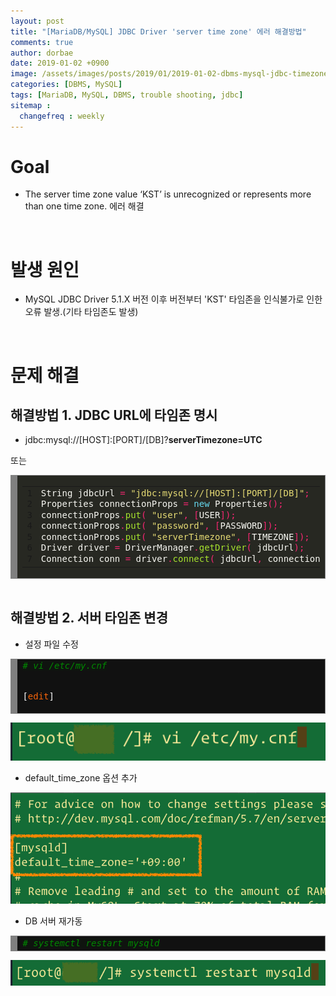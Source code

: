 ```yaml
---
layout: post
title: "[MariaDB/MySQL] JDBC Driver 'server time zone' 에러 해결방법"
comments: true
author: dorbae
date: 2019-01-02 +0900
image: /assets/images/posts/2019/01/2019-01-02-dbms-mysql-jdbc-timezone-troubleshooting_thumnail.png
categories: [DBMS, MySQL]
tags: [MariaDB, MySQL, DBMS, trouble shooting, jdbc]
sitemap :
  changefreq : weekly 
---  
```


# Goal
* The server time zone value ‘KST’ is unrecognized or represents more than one time zone. 에러 해결

<br/>

# 발생 원인
* MySQL JDBC Driver 5.1.X 버전 이후 버전부터 'KST' 타임존을 인식불가로 인한 오류 발생.(기타 타임존도 발생)

<br/>

# 문제 해결
## 해결방법 1. JDBC URL에 타임존 명시
* jdbc:mysql://[HOST]:[PORT]/[DB]?**serverTimezone=UTC**    

또는    

<div markdown="1" style="background: #272822; overflow:auto;width:auto;border:solid gray;border-width:.1em .1em .1em .8em;padding:.2em .6em;"><table><tr><td><pre style="margin: 0; line-height: 125%">1
2
3
4
5
6
7</pre></td><td><pre style="margin: 0; line-height: 125%"><span style="color: #f8f8f2">String</span> <span style="color: #f8f8f2">jdbcUrl</span> <span style="color: #f92672">=</span> <span style="color: #e6db74">&quot;jdbc:mysql://[HOST]:[PORT]/[DB]&quot;</span><span style="color: #f92672">;</span>
<span style="color: #f8f8f2">Properties</span> <span style="color: #f8f8f2">connectionProps</span> <span style="color: #f92672">=</span> <span style="color: #66d9ef">new</span> <span style="color: #f8f8f2">Properties</span><span style="color: #f92672">();</span>
<span style="color: #f8f8f2">connectionProps</span><span style="color: #f92672">.</span><span style="color: #a6e22e">put</span><span style="color: #f92672">(</span> <span style="color: #e6db74">&quot;user&quot;</span><span style="color: #f92672">,</span> <span style="color: #f92672">[</span><span style="color: #f8f8f2">USER</span><span style="color: #f92672">]);</span>
<span style="color: #f8f8f2">connectionProps</span><span style="color: #f92672">.</span><span style="color: #a6e22e">put</span><span style="color: #f92672">(</span> <span style="color: #e6db74">&quot;password&quot;</span><span style="color: #f92672">,</span> <span style="color: #f92672">[</span><span style="color: #f8f8f2">PASSWORD</span><span style="color: #f92672">]);</span>
<span style="color: #f8f8f2">connectionProps</span><span style="color: #f92672">.</span><span style="color: #a6e22e">put</span><span style="color: #f92672">(</span> <span style="color: #e6db74">&quot;serverTimezone&quot;</span><span style="color: #f92672">,</span> <span style="color: #f92672">[</span><span style="color: #f8f8f2">TIMEZONE</span><span style="color: #f92672">]);</span>
<span style="color: #f8f8f2">Driver</span> <span style="color: #f8f8f2">driver</span> <span style="color: #f92672">=</span> <span style="color: #f8f8f2">DriverManager</span><span style="color: #f92672">.</span><span style="color: #a6e22e">getDriver</span><span style="color: #f92672">(</span> <span style="color: #f8f8f2">jdbcUrl</span><span style="color: #f92672">);</span>
<span style="color: #f8f8f2">Connection</span> <span style="color: #f8f8f2">conn</span> <span style="color: #f92672">=</span> <span style="color: #f8f8f2">driver</span><span style="color: #f92672">.</span><span style="color: #a6e22e">connect</span><span style="color: #f92672">(</span> <span style="color: #f8f8f2">jdbcUrl</span><span style="color: #f92672">,</span> <span style="color: #f8f8f2">connectionProps</span><span style="color: #f92672">);</span>
</pre></td></tr></table></div>
 
<br/>

## 해결방법 2. 서버 타임존 변경  
* 설정 파일 수정    

<div markdown="1" style="background: #111111; overflow:auto;width:auto;border:solid gray;border-width:.1em .1em .1em .8em;padding:.2em .6em;"><pre style="margin: 0; line-height: 125%"><span style="color: #008800; font-style: italic; background-color: #0f140f"># vi /etc/my.cnf</span>

<span style="color: #ffffff">[</span><span style="color: #fb660a">edit</span><span style="color: #ffffff">]</span>
</pre></div>


![edit_config](/assets/images/posts/2019/01/2019-01-02-dbms-mysql-jdbc-timezone-troubleshooting_001.png)

  * default_time_zone 옵션 추가

  ![add_option](/assets/images/posts/2019/01/2019-01-02-dbms-mysql-jdbc-timezone-troubleshooting_002.png)
  
* DB 서버 재가동    

<div markdown="1" style="background: #111111; overflow:auto;width:auto;border:solid gray;border-width:.1em .1em .1em .8em;padding:.2em .6em;"><pre style="margin: 0; line-height: 125%"><span style="color: #008800; font-style: italic; background-color: #0f140f"># systemctl restart mysqld</span>
</pre></div>


![restart_server](/assets/images/posts/2019/01/2019-01-02-dbms-mysql-jdbc-timezone-troubleshooting_003.png)


